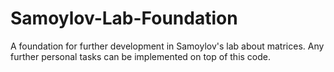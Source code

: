 # Samoylov-Lab-Foundation

A foundation for further development in Samoylov's lab about matrices.
Any further personal tasks can be implemented on top of this code.
